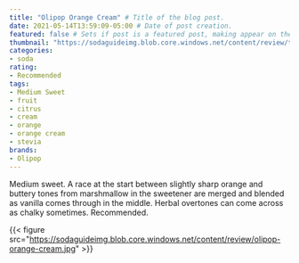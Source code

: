 ```yaml
---
title: "Olipop Orange Cream" # Title of the blog post.
date: 2021-05-14T13:59:09-05:00 # Date of post creation.
featured: false # Sets if post is a featured post, making appear on the home page side bar.
thumbnail: "https://sodaguideimg.blob.core.windows.net/content/review/thumbs/olipop-orange-cream.jpg" # Sets thumbnail image appearing inside card on homepage.
categories:
- soda
rating:
- Recommended
tags:
- Medium Sweet
- fruit
- citrus
- cream
- orange
- orange cream
- stevia
brands:
- Olipop
---
```


Medium sweet. A race at the start between slightly sharp orange and buttery tones from marshmallow in the sweetener are merged and blended as vanilla comes through in the middle. Herbal overtones can come across as chalky sometimes. Recommended.

{{< figure src="https://sodaguideimg.blob.core.windows.net/content/review/olipop-orange-cream.jpg" >}}